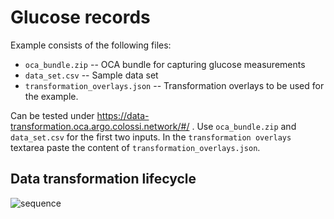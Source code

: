 # Glucose records

Example consists of the following files:
- `oca_bundle.zip` -- OCA bundle for capturing glucose measurements
- `data_set.csv` -- Sample data set
- `transformation_overlays.json` -- Transformation overlays to be used for the example.

Can be tested under https://data-transformation.oca.argo.colossi.network/#/ . Use `oca_bundle.zip` and `data_set.csv` for the first two inputs. In the `transformation overlays` textarea paste the content of `transformation_overlays.json`.

## Data transformation lifecycle

![sequence](https://user-images.githubusercontent.com/425226/204890613-f8c5d8f6-e248-4738-bd54-256d3666d69a.png)
